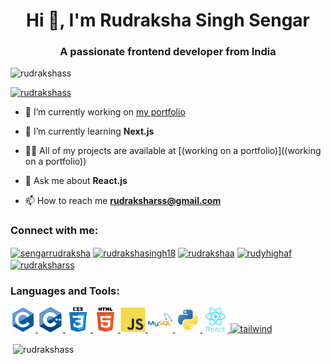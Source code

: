 <h1 align="center">Hi 👋, I'm Rudraksha Singh Sengar</h1>
<h3 align="center">A passionate frontend developer from India</h3>

<p align="left"> <img src="https://komarev.com/ghpvc/?username=rudrakshass&label=Profile%20views&color=0e75b6&style=flat" alt="rudrakshass" /> </p>

<p align="left"> <a href="https://github.com/ryo-ma/github-profile-trophy"><img src="https://github-profile-trophy.vercel.app/?username=rudrakshass" alt="rudrakshass" /></a> </p>

- 🔭 I’m currently working on [my portfolio](rudrakshasingh.vercel.app)

- 🌱 I’m currently learning **Next.js**

- 👨‍💻 All of my projects are available at [(working on a portfolio)]((working on a portfolio))

- 💬 Ask me about **React.js**

- 📫 How to reach me **rudraksharss@gmail.com**

<h3 align="left">Connect with me:</h3>
<p align="left">
<a href="https://twitter.com/sengarrudraksha" target="blank"><img align="center" src="https://raw.githubusercontent.com/rahuldkjain/github-profile-readme-generator/master/src/images/icons/Social/twitter.svg" alt="sengarrudraksha" height="30" width="40" /></a>
<a href="https://linkedin.com/in/rudrakshasingh18" target="blank"><img align="center" src="https://raw.githubusercontent.com/rahuldkjain/github-profile-readme-generator/master/src/images/icons/Social/linked-in-alt.svg" alt="rudrakshasingh18" height="30" width="40" /></a>
<a href="https://instagram.com/rudrakshaa" target="blank"><img align="center" src="https://raw.githubusercontent.com/rahuldkjain/github-profile-readme-generator/master/src/images/icons/Social/instagram.svg" alt="rudrakshaa" height="30" width="40" /></a>
<a href="https://www.codechef.com/users/rudyhighaf" target="blank"><img align="center" src="https://cdn.jsdelivr.net/npm/simple-icons@3.1.0/icons/codechef.svg" alt="rudyhighaf" height="30" width="40" /></a>
<a href="https://www.leetcode.com/rudraksharss" target="blank"><img align="center" src="https://raw.githubusercontent.com/rahuldkjain/github-profile-readme-generator/master/src/images/icons/Social/leet-code.svg" alt="rudraksharss" height="30" width="40" /></a>
</p>

<h3 align="left">Languages and Tools:</h3>
<p align="left"> <a href="https://www.cprogramming.com/" target="_blank" rel="noreferrer"> <img src="https://raw.githubusercontent.com/devicons/devicon/master/icons/c/c-original.svg" alt="c" width="40" height="40"/> </a> <a href="https://www.w3schools.com/cpp/" target="_blank" rel="noreferrer"> <img src="https://raw.githubusercontent.com/devicons/devicon/master/icons/cplusplus/cplusplus-original.svg" alt="cplusplus" width="40" height="40"/> </a> <a href="https://www.w3schools.com/css/" target="_blank" rel="noreferrer"> <img src="https://raw.githubusercontent.com/devicons/devicon/master/icons/css3/css3-original-wordmark.svg" alt="css3" width="40" height="40"/> </a> <a href="https://www.w3.org/html/" target="_blank" rel="noreferrer"> <img src="https://raw.githubusercontent.com/devicons/devicon/master/icons/html5/html5-original-wordmark.svg" alt="html5" width="40" height="40"/> </a> <a href="https://developer.mozilla.org/en-US/docs/Web/JavaScript" target="_blank" rel="noreferrer"> <img src="https://raw.githubusercontent.com/devicons/devicon/master/icons/javascript/javascript-original.svg" alt="javascript" width="40" height="40"/> </a> <a href="https://www.mysql.com/" target="_blank" rel="noreferrer"> <img src="https://raw.githubusercontent.com/devicons/devicon/master/icons/mysql/mysql-original-wordmark.svg" alt="mysql" width="40" height="40"/> </a> <a href="https://www.python.org" target="_blank" rel="noreferrer"> <img src="https://raw.githubusercontent.com/devicons/devicon/master/icons/python/python-original.svg" alt="python" width="40" height="40"/> </a> <a href="https://reactjs.org/" target="_blank" rel="noreferrer"> <img src="https://raw.githubusercontent.com/devicons/devicon/master/icons/react/react-original-wordmark.svg" alt="react" width="40" height="40"/> </a> <a href="https://tailwindcss.com/" target="_blank" rel="noreferrer"> <img src="https://www.vectorlogo.zone/logos/tailwindcss/tailwindcss-icon.svg" alt="tailwind" width="40" height="40"/> </a> </p>

<p>&nbsp;<img align="center" src="https://github-readme-stats.vercel.app/api?username=rudrakshass&show_icons=true&locale=en" alt="rudrakshass" /></p>
